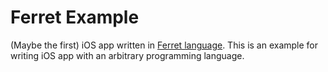 Ferret Example
==============

(Maybe the first) iOS app written in [Ferret language](https://ferret-lang.org).
This is an example for writing iOS app with an arbitrary programming language.
